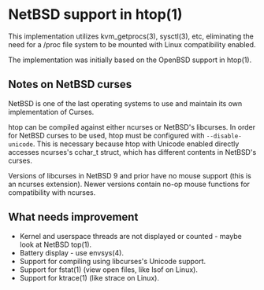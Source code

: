 NetBSD support in htop(1)
===

This implementation utilizes kvm_getprocs(3), sysctl(3), etc, eliminating the
need for a /proc file system to be mounted with Linux compatibility enabled.

The implementation was initially based on the OpenBSD support in htop(1).

Notes on NetBSD curses
---

NetBSD is one of the last operating systems to use and maintain its own
implementation of Curses.

htop can be compiled against either ncurses or NetBSD's libcurses.
In order for NetBSD curses to be used, htop must be configured with
`--disable-unicode`. This is necessary because htop with Unicode enabled
directly accesses ncurses's cchar_t struct, which has different contents
in NetBSD's curses.

Versions of libcurses in NetBSD 9 and prior have no mouse support
(this is an ncurses extension). Newer versions contain no-op mouse functions
for compatibility with ncurses.

What needs improvement
---

* Kernel and userspace threads are not displayed or counted -
  maybe look at NetBSD top(1).
* Battery display - use envsys(4).
* Support for compiling using libcurses's Unicode support.
* Support for fstat(1) (view open files, like lsof on Linux).
* Support for ktrace(1) (like strace on Linux).
